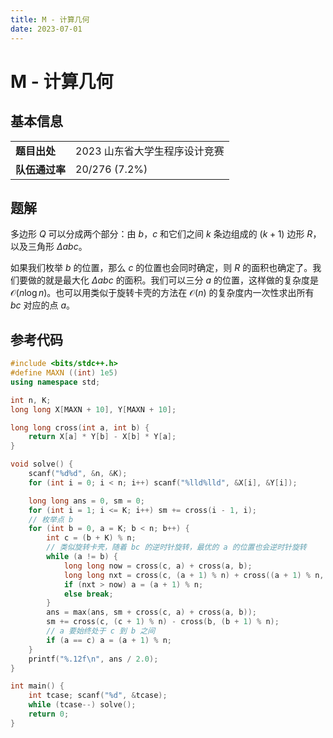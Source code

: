 ```yaml
---
title: M - 计算几何
date: 2023-07-01
---
```


# M - 计算几何

## 基本信息

<table>
<tr>
<td><b>题目出处</b></td><td>2023 山东省大学生程序设计竞赛</td>
</tr>
<tr>
<td><b>队伍通过率</b></td><td>20/276 (7.2%)</td>
</tr>
</table>

## 题解

多边形 $Q$ 可以分成两个部分：由 $b$，$c$ 和它们之间 $k$ 条边组成的 $(k + 1)$ 边形 $R$，以及三角形 $\Delta abc$。

如果我们枚举 $b$ 的位置，那么 $c$ 的位置也会同时确定，则 $R$ 的面积也确定了。我们要做的就是最大化 $\Delta abc$ 的面积。我们可以三分 $a$ 的位置，这样做的复杂度是 $\mathcal{O}(n\log n)$。也可以用类似于旋转卡壳的方法在 $\mathcal{O}(n)$ 的复杂度内一次性求出所有 $bc$ 对应的点 $a$。

## 参考代码

```c++ linenums="1"
#include <bits/stdc++.h>
#define MAXN ((int) 1e5)
using namespace std;

int n, K;
long long X[MAXN + 10], Y[MAXN + 10];

long long cross(int a, int b) {
    return X[a] * Y[b] - X[b] * Y[a];
}

void solve() {
    scanf("%d%d", &n, &K);
    for (int i = 0; i < n; i++) scanf("%lld%lld", &X[i], &Y[i]);

    long long ans = 0, sm = 0;
    for (int i = 1; i <= K; i++) sm += cross(i - 1, i);
    // 枚举点 b
    for (int b = 0, a = K; b < n; b++) {
        int c = (b + K) % n;
        // 类似旋转卡壳，随着 bc 的逆时针旋转，最优的 a 的位置也会逆时针旋转
        while (a != b) {
            long long now = cross(c, a) + cross(a, b);
            long long nxt = cross(c, (a + 1) % n) + cross((a + 1) % n, b);
            if (nxt > now) a = (a + 1) % n;
            else break;
        }
        ans = max(ans, sm + cross(c, a) + cross(a, b));
        sm += cross(c, (c + 1) % n) - cross(b, (b + 1) % n);
        // a 要始终处于 c 到 b 之间
        if (a == c) a = (a + 1) % n;
    }
    printf("%.12f\n", ans / 2.0);
}

int main() {
    int tcase; scanf("%d", &tcase);
    while (tcase--) solve();
    return 0;
}
```

